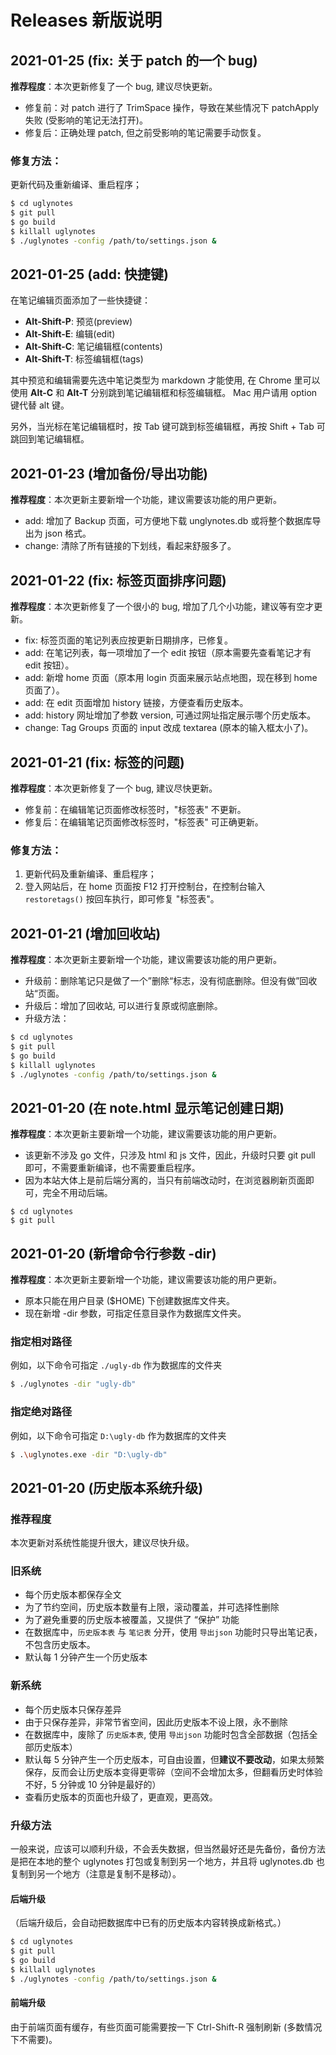 # Releases 新版说明


## 2021-01-25 (fix: 关于 patch 的一个 bug)

**推荐程度**：本次更新修复了一个 bug, 建议尽快更新。

- 修复前：对 patch 进行了 TrimSpace 操作，导致在某些情况下 patchApply 失败 (受影响的笔记无法打开)。
- 修复后：正确处理 patch, 但之前受影响的笔记需要手动恢复。

### 修复方法：

更新代码及重新编译、重启程序；

```sh
$ cd uglynotes
$ git pull
$ go build
$ killall uglynotes
$ ./uglynotes -config /path/to/settings.json &
```

## 2021-01-25 (add: 快捷键)

在笔记编辑页面添加了一些快捷键：

- **Alt-Shift-P**: 预览(preview)
- **Alt-Shift-E**: 编辑(edit)
- **Alt-Shift-C**: 笔记编辑框(contents)
- **Alt-Shift-T**: 标签编辑框(tags)

其中预览和编辑需要先选中笔记类型为 markdown 才能使用, 在 Chrome 里可以使用 **Alt-C** 和 **Alt-T** 分别跳到笔记编辑框和标签编辑框。 Mac 用户请用 option 键代替 alt 键。

另外，当光标在笔记编辑框时，按 Tab 键可跳到标签编辑框，再按 Shift + Tab 可跳回到笔记编辑框。


## 2021-01-23 (增加备份/导出功能)

**推荐程度**：本次更新主要新增一个功能，建议需要该功能的用户更新。

- add: 增加了 Backup 页面，可方便地下载 unglynotes.db 或将整个数据库导出为 json 格式。
- change: 清除了所有链接的下划线，看起来舒服多了。


## 2021-01-22 (fix: 标签页面排序问题)

**推荐程度**：本次更新修复了一个很小的 bug, 增加了几个小功能，建议等有空才更新。

- fix: 标签页面的笔记列表应按更新日期排序，已修复。
- add: 在笔记列表，每一项增加了一个 edit 按钮（原本需要先查看笔记才有 edit 按钮）。
- add: 新增 home 页面（原本用 login 页面来展示站点地图，现在移到 home 页面了）。
- add: 在 edit 页面增加 history 链接，方便查看历史版本。
- add: history 网址增加了参数 version, 可通过网址指定展示哪个历史版本。
- change: Tag Groups 页面的 input 改成 textarea (原本的输入框太小了)。

## 2021-01-21 (fix: 标签的问题)

**推荐程度**：本次更新修复了一个 bug, 建议尽快更新。

- 修复前：在编辑笔记页面修改标签时，"标签表" 不更新。
- 修复后：在编辑笔记页面修改标签时，"标签表" 可正确更新。

### 修复方法：

1. 更新代码及重新编译、重启程序；
2. 登入网站后，在 home 页面按 F12 打开控制台，在控制台输入 `restoretags()` 按回车执行，即可修复 "标签表"。


## 2021-01-21 (增加回收站)

**推荐程度**：本次更新主要新增一个功能，建议需要该功能的用户更新。

- 升级前：删除笔记只是做了一个”删除“标志，没有彻底删除。但没有做”回收站“页面。
- 升级后：增加了回收站, 可以进行复原或彻底删除。
- 升级方法：

```sh
$ cd uglynotes
$ git pull
$ go build
$ killall uglynotes
$ ./uglynotes -config /path/to/settings.json &
```


## 2021-01-20 (在 note.html 显示笔记创建日期)

**推荐程度**：本次更新主要新增一个功能，建议需要该功能的用户更新。

- 该更新不涉及 go 文件，只涉及 html 和 js 文件，因此，升级时只要 git pull 即可，不需要重新编译，也不需要重启程序。
- 因为本站大体上是前后端分离的，当只有前端改动时，在浏览器刷新页面即可，完全不用动后端。

```
$ cd uglynotes
$ git pull
```

## 2021-01-20 (新增命令行参数 -dir)

**推荐程度**：本次更新主要新增一个功能，建议需要该功能的用户更新。

- 原本只能在用户目录 ($HOME) 下创建数据库文件夹。
- 现在新增 -dir 参数，可指定任意目录作为数据库文件夹。

### 指定相对路径

例如，以下命令可指定 `./ugly-db` 作为数据库的文件夹

```sh
$ ./uglynotes -dir "ugly-db"
```

### 指定绝对路径

例如，以下命令可指定 `D:\ugly-db` 作为数据库的文件夹

```sh
$ .\uglynotes.exe -dir "D:\ugly-db" 
```


## 2021-01-20 (历史版本系统升级)

### 推荐程度

本次更新对系统性能提升很大，建议尽快升级。

### 旧系统

- 每个历史版本都保存全文
- 为了节约空间，历史版本数量有上限，滚动覆盖，并可选择性删除
- 为了避免重要的历史版本被覆盖，又提供了 “保护” 功能
- 在数据库中，`历史版本表` 与 `笔记表` 分开，使用 `导出json` 功能时只导出笔记表，不包含历史版本。
- 默认每 1 分钟产生一个历史版本

### 新系统

- 每个历史版本只保存差异
- 由于只保存差异，非常节省空间，因此历史版本不设上限，永不删除
- 在数据库中，废除了 `历史版本表`, 使用 `导出json` 功能时包含全部数据（包括全部历史版本）
- 默认每 5 分钟产生一个历史版本，可自由设置，但**建议不要改动**，如果太频繁保存，反而会让历史版本变得更零碎（空间不会增加太多，但翻看历史时体验不好，5 分钟或 10 分钟是最好的）
- 查看历史版本的页面也升级了，更直观，更高效。

### 升级方法

一般来说，应该可以顺利升级，不会丢失数据，但当然最好还是先备份，备份方法是把在本地的整个 uglynotes 打包或复制到另一个地方，并且将 uglynotes.db 也复制到另一个地方（注意是复制不是移动）。

#### 后端升级

（后端升级后，会自动把数据库中已有的历史版本内容转换成新格式。）

```sh
$ cd uglynotes
$ git pull
$ go build
$ killall uglynotes
$ ./uglynotes -config /path/to/settings.json &
```

#### 前端升级

由于前端页面有缓存，有些页面可能需要按一下 Ctrl-Shift-R 强制刷新 (多数情况下不需要)。
